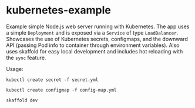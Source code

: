 # kubernetes-example

Example simple Node.js web server running with Kubernetes. The app uses a simple `Deployment` and is exposed via a `Service` of type `LoadBalancer`. Showcases the use of Kubernetes secrets, configmaps, and the downward API (passing Pod info to container through environment variables). Also uses skaffold for easy local development and includes hot reloading with the `sync` feature.

Usage:

`kubectl create secret -f secret.yml`

`kubectl create configmap -f config-map.yml`

`skaffold dev`
